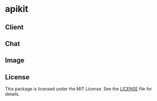 # apikit

## Client

## Chat

## Image

## License

This package is licensed under the MIT License. See the [LICENSE](LICENSE) file for details.
